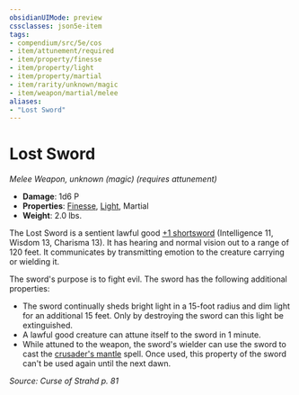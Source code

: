 ```yaml
---
obsidianUIMode: preview
cssclasses: json5e-item
tags:
- compendium/src/5e/cos
- item/attunement/required
- item/property/finesse
- item/property/light
- item/property/martial
- item/rarity/unknown/magic
- item/weapon/martial/melee
aliases: 
- "Lost Sword"
---
```

# Lost Sword
*Melee Weapon, unknown (magic) (requires attunement)*  

- **Damage**: 1d6 P
- **Properties**: [Finesse](z_compendium/rules/item-properties.md#Finesse), [Light](z_compendium/rules/item-properties.md#Light), Martial
- **Weight**: 2.0 lbs.

The Lost Sword is a sentient lawful good [+1 shortsword](z_compendium/items/1-weapon.md) (Intelligence 11, Wisdom 13, Charisma 13). It has hearing and normal vision out to a range of 120 feet. It communicates by transmitting emotion to the creature carrying or wielding it.

The sword's purpose is to fight evil. The sword has the following additional properties:

- The sword continually sheds bright light in a 15-foot radius and dim light for an additional 15 feet. Only by destroying the sword can this light be extinguished.  
- A lawful good creature can attune itself to the sword in 1 minute.  
- While attuned to the weapon, the sword's wielder can use the sword to cast the [crusader's mantle](z_compendium/spells/crusaders-mantle.md) spell. Once used, this property of the sword can't be used again until the next dawn.  

*Source: Curse of Strahd p. 81*